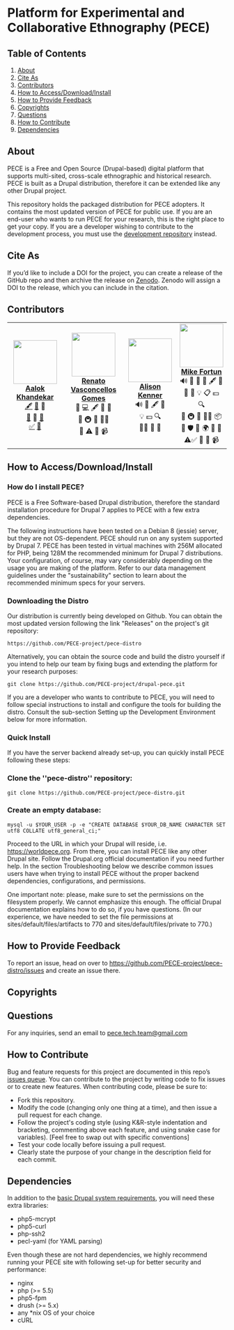 # **Platform for Experimental and Collaborative Ethnography (PECE)**

## Table of Contents
1. [About](#about)
2. [Cite As](#cite)
3. [Contributors](#contributors)
4. [How to Access/Download/Install](#install)
5. [How to Provide Feedback](#feedback)
6. [Copyrights](#copyrights)
7. [Questions](#questions)
8. [How to Contribute](#contribute)
9. [Dependencies](#dependencies)



<div id='about'/>

## About

PECE is a Free and Open Source (Drupal-based) digital platform that supports multi-sited, cross-scale ethnographic and historical research. PECE is built as a Drupal distribution, therefore it can be extended like any other Drupal project.

This repository holds the packaged distribution for PECE adopters. It contains the most updated version of PECE for public use. If you are an end-user who wants to run PECE for your research, this is the right place to get your copy. If you are a developer wishing to contribute to the development process, you must use the [development repository](https://github.com/PECE-project/drupal-pece) instead.



<div id='cite'/>

## Cite As

If you’d like to include a DOI for the project, you can create a release of the GitHub repo and then archive the release on [Zenodo](https://zenodo.org/badge/latestdoi/52763688&sa=D&source=editors&ust=1613404827497000&usg=AOvVaw1-q5pcSIj_QObbr9FIMm-r). Zenodo will assign a DOI to the release, which you can include in the citation.

<div id='contributors'/>

## Contributors

<table>
  <tr>
    <td align="center"><a href="https://stsinfrastructures.org/users/aalok-khandekar">
    <img src="https://drive.google.com/thumbnail?id=14CWmF_Dl1e91IBtLe8i7ZIeOtdX5vb6x" width="100px;" alt=""/> <br />
    <b>Aalok Khandekar</b>
    </a> <br />
    <a href="" title="Content"> 🖋</a>  <a href="" title="Data">🔣</a>  <a title="Design"> 🎨</a>  <br />
    <a href="" title="Ideas">🤔</a>  <a title="Project Management">📆</a>  <a href="" title="Research">🔬</a> <br /> <a href="" title="Tutorials">✅</a>  <a href="" title="Talks">📢</a>   </td>
    <td align="center"><a href="https://worldpece.org/users/renato-vasconcellos-gomes">
    <img src="https://drive.google.com/thumbnail?id=1pSo8S6b7w-Tm2FJH8rPLVD4SJfI_Dtty" width="100px;" alt=""/> <br />
    <b>Renato Vasconcellos <br /> Gomes</b>
    </a> <br />
    <a title="Bug Reports"> 🐛</a> <a title="Code"> 💻</a>  <a title="Content"> 🖋</a>  <a title="Documentation">📖</a>  <a title="Design"> 🎨</a>  <br />
    <a title="Ideas and Planning">🤔</a>  <a title="Infrastructure">🚇</a>  <a title="Maintenance">🚧</a>  <a title="Mentoring">🧑‍🏫</a> <br /> <a title="Reviewed Pull Requests">👀</a>  <a title="Tests">⚠️</a> <a title="User Testing">📓</a> <a title="Videos">📹</a>  </td>
    <td align="center"><a href="https://worldpece.org/content/alison-kenner">
    <img src="https://drive.google.com/thumbnail?id=1oFt3LUVCaYp3fl7jjQj_NyOZoeD5f6Le" width="100px;" alt=""/> <br />
    <b>Alison Kenner</b>
    </a> <br />
    <a title="Bug Reports"> 🔊</a>  <a title="Bug Reports"> 🐛</a>  </a>  <a title="Content"> 🖋</a> <a title="Data">🔣</a> <br />
    <a title="Examples">💡</a>  <a title="Financial Support">💵</a>  <a title="Funding/Grant Finders">🔍</a> <br />  <a title="Mentoring">🧑‍🏫</a> <a title="Research">🔬</a>  <a title="Talks">📢</a>  </td>
    <td align="center"><a href="https://worldpece.org/users/mikefortun">
    <img src="https://drive.google.com/thumbnail?id=1nEY1rtFxMVxa3ryF0JYmti-WPR78AXcE" width="100px;" alt=""/> <br />
    <b>Mike Fortun</b>
    </a> <br />
    <a title="Audio"> 🔊</a>  <a title="Bug Reports">🐛</a> <a title="Blogposts"> 📝</a>  <a title="Business Development"> 💼</a>  <a title="Content"> 🖋</a> <a title="Data">🔣</a> <br /> <a title="Documentation">📖</a>  <a title="Design"> 🎨</a>
    <a title="Examples">💡</a> <a title="Event Organizers">📋</a> <a title="Financial Support">💵</a>  <a title="Funding/Grant Finders">🔍</a> <br /> <a title="Ideas and Planning">🤔</a> <a title="Infrastructure">🚇</a> <a title="Maintenance">🚧</a>  <a title="Mentoring">🧑‍🏫</a> <a title="Packaging">📦</a> <br /> <a title="Answering Questions">💬</a>  </a> <a title="Security">🛡️</a></a> <a title="Tools">🔧</a></a> <a title="Translation">🌍</a> <a title="Research">🔬</a> <a title="Project Management">📆</a> <br /> </a> <a title="Tests">⚠️<a title="Tutorials">✅</a></a>  <a title="Talks"> 📢</a> <a title="User Testing">📓</a> <a title="Videos">📹</a>   </td>

  </tr>
  <tr>

</table>


<div id='install'/>

## How to Access/Download/Install


### How do I install PECE?
PECE is a Free Software-based Drupal distribution, therefore the standard installation procedure for Drupal 7 applies to PECE with a few extra dependencies.

The following instructions have been tested on a Debian 8 (jessie) server, but they are not OS-dependent. PECE should run on any system supported by Drupal 7. PECE has been tested in virtual machines with 256M allocated for PHP, being 128M the recommended minimum for Drupal 7 distributions. Your configuration, of course, may vary considerably depending on the usage you are making of the platform. Refer to our data management guidelines under the "sustainability" section to learn about the recommended minimum specs for your servers.


### Downloading the Distro
Our distribution is currently being developed on Github. You can obtain the most updated version following the link "Releases" on the project's git repository:

```
https://github.com/PECE-project/pece-distro
```

Alternatively, you can obtain the source code and build the distro yourself if you intend to help our team by fixing bugs and extending the platform for your research purposes:

```
git clone https://github.com/PECE-project/drupal-pece.git
```
If you are a developer who wants to contribute to PECE, you will need to follow special instructions to install and configure the tools for building the distro. Consult the sub-section Setting up the Development Environment below for more information.


### Quick Install
If you have the server backend already set-up, you can quickly install PECE following these steps:

### Clone the ''pece-distro'' repository:

```
git clone https://github.com/PECE-project/pece-distro.git
```

### Create an empty database:

```
mysql -u $YOUR_USER -p -e "CREATE DATABASE $YOUR_DB_NAME CHARACTER SET utf8 COLLATE utf8_general_ci;"
```

Proceed to the URL in which your Drupal will reside, i.e. https://worldpece.org. From there, you can install PECE like any other Drupal site. Follow the Drupal.org official documentation if you need further help. In the section Troubleshooting below we describe common issues users have when trying to install PECE without the proper backend dependencies, configurations, and permissions.

One important note: please, make sure to set the permissions on the filesystem properly. We cannot emphasize this enough. The official Drupal documentation explains how to do so, if you have questions. (In our experience, we have needed to set the file permissions at sites/default/files/artifacts to 770 and sites/default/files/private to 770.)



<div id='feedback'/>

## How to Provide Feedback

To report an issue, head on over to https://github.com/PECE-project/pece-distro/issues and create an issue there.



<div id='copyrights'/>

## Copyrights



<div id='questions'/>

## Questions

For any inquiries, send an email to pece.tech.team@gmail.com



<div id='contribute'/>

## How to Contribute

Bug and feature requests for this project are documented in this repo’s [issues queue](https://github.com/PECE-project/drupal-pece). You can contribute to the project by writing code to fix issues or to create new features. When contributing code, please be sure to:
- Fork this repository.
- Modify the code (changing only one thing at a time), and then issue a pull request for each change.
- Follow the project's coding style (using K&R-style indentation and bracketing, commenting above each feature, and using snake case for variables). [Feel free to swap out with specific conventions]
- Test your code locally before issuing a pull request.
- Clearly state the purpose of your change in the description field for each commit.




<div id='dependencies'/>

## Dependencies

In addition to the [basic Drupal system requirements](https://www.drupal.org/requirements), you will need these extra libraries:

- php5-mcrypt
- php5-curl
- php-ssh2
- pecl-yaml (for YAML parsing)

Even though these are not hard dependencies, we highly recommend running your PECE site with following set-up for better security and performance:

- nginx
- php (>= 5.5)
- php5-fpm
- drush (>= 5.x)
- any *nix OS of your choice
- cURL

